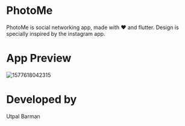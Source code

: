 # PhotoMe

PhotoMe is social networking app, made with :heart: and flutter. Design is specially inspired by the instagram app.

# App Preview

![1577618042315](https://user-images.githubusercontent.com/16848599/71556155-eaa20300-2a5e-11ea-9557-a7751450889b.JPEG)

# Developed by

Utpal Barman
